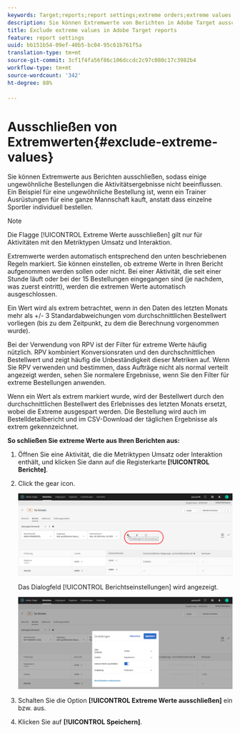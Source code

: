 ```yaml
---
keywords: Target;reports;report settings;extreme orders;extreme values
description: Sie können Extremwerte von Berichten in Adobe Target ausschließen, sodass einige ungewöhnliche Bestellungen Ihre Aktivitäten nicht beeinflussen. Ein Beispiel für eine ungewöhnliche Bestellung ist, wenn ein Trainer Ausrüstungen für eine ganze Mannschaft kauft, anstatt dass einzelne Sportler individuell bestellen.
title: Exclude extreme values in Adobe Target reports
feature: report settings
uuid: bb151b54-09ef-40b5-bc04-95c61b761f5a
translation-type: tm+mt
source-git-commit: 3cf1f4fa56f86c106dccdc2c97c080c17c3982b4
workflow-type: tm+mt
source-wordcount: '342'
ht-degree: 88%

---
```



# Ausschließen von Extremwerten{#exclude-extreme-values}

Sie können Extremwerte aus Berichten ausschließen, sodass einige ungewöhnliche Bestellungen die Aktivitätsergebnisse nicht beeinflussen. Ein Beispiel für eine ungewöhnliche Bestellung ist, wenn ein Trainer Ausrüstungen für eine ganze Mannschaft kauft, anstatt dass einzelne Sportler individuell bestellen.

>[!NOTE]
>
>Die Flagge [!UICONTROL Extreme Werte ausschließen] gilt nur für Aktivitäten mit den Metriktypen Umsatz und Interaktion.

Extremwerte werden automatisch entsprechend den unten beschriebenen Regeln markiert. Sie können einstellen, ob extreme Werte in Ihren Bericht aufgenommen werden sollen oder nicht. Bei einer Aktivität, die seit einer Stunde läuft oder bei der 15 Bestellungen eingegangen sind (je nachdem, was zuerst eintritt), werden die extremen Werte automatisch ausgeschlossen.

Ein Wert wird als extrem betrachtet, wenn in den Daten des letzten Monats mehr als +/- 3 Standardabweichungen vom durchschnittlichen Bestellwert vorliegen (bis zu dem Zeitpunkt, zu dem die Berechnung vorgenommen wurde).

Bei der Verwendung von RPV ist der Filter für extreme Werte häufig nützlich. RPV kombiniert Konversionsraten und den durchschnittlichen Bestellwert und zeigt häufig die Unbeständigkeit dieser Metriken auf. Wenn Sie RPV verwenden und bestimmen, dass Aufträge nicht als normal verteilt angezeigt werden, sehen Sie normalere Ergebnisse, wenn Sie den Filter für extreme Bestellungen anwenden.

Wenn ein Wert als extrem markiert wurde, wird der Bestellwert durch den durchschnittlichen Bestellwert des Erlebnisses des letzten Monats ersetzt, wobei die Extreme ausgespart werden. Die Bestellung wird auch im Bestelldetailbericht und im CSV-Download der täglichen Ergebnisse als extrem gekennzeichnet.

**So schließen Sie extreme Werte aus Ihren Berichten aus:**

1. Öffnen Sie eine Aktivität, die die Metriktypen Umsatz oder Interaktion enthält, und klicken Sie dann auf die Registerkarte **[!UICONTROL Berichte]**.
1. Click the gear icon.

   ![Berichtseinstellungen](/help/c-reports/c-report-settings/assets/report-settings-gear-icon.png)

   Das Dialogfeld [!UICONTROL Berichtseinstellungen] wird angezeigt.

   ![Schrittergebnis](assets/exclude_extreme_values.png)

1. Schalten Sie die Option **[!UICONTROL Extreme Werte ausschließen]** ein bzw. aus.
1. Klicken Sie auf **[!UICONTROL Speichern]**.
